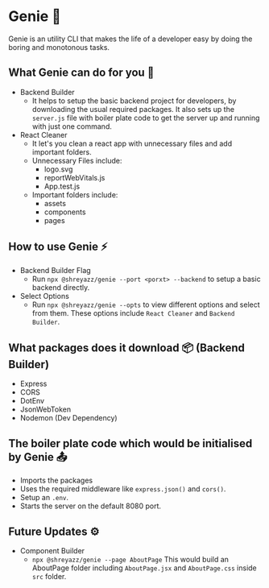 # Genie 🧞

Genie is an utility CLI that makes the life of a developer easy by doing the boring and monotonous tasks.

## What Genie can do for you 🔮

- Backend Builder
  - It helps to setup the basic backend project for developers, by downloading the usual required packages. It also sets up the `server.js` file with boiler plate code to get the server up and running with just one command.
- React Cleaner
  - It let's you clean a react app with unnecessary files and add important folders.
  - Unnecessary Files include:
    - logo.svg
    - reportWebVitals.js
    - App.test.js
  - Important folders include:
    - assets
    - components
    - pages

## How to use Genie ⚡️

- Backend Builder Flag 
  - Run `npx @shreyazz/genie --port <porxt> --backend` to setup a basic backend directly.
- Select Options
  - Run `npx @shreyazz/genie --opts` to view different options and select from them. These options include `React Cleaner` and `Backend Builder`.


## What packages does it download 📦 (Backend Builder)

- Express
- CORS
- DotEnv
- JsonWebToken
- Nodemon (Dev Dependency)

## The boiler plate code which would be initialised by Genie 📤

- Imports the packages
- Uses the required middleware like `express.json()` and `cors()`.
- Setup an `.env`.
- Starts the server on the default 8080 port.

## Future Updates ⚙️

- Component Builder
  - `npx @shreyazz/genie --page AboutPage` This would build an AboutPage folder including `AboutPage.jsx` and `AboutPage.css` inside `src` folder.

